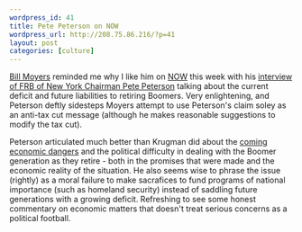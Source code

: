 ```yaml
--- 
wordpress_id: 41
title: Pete Peterson on NOW
wordpress_url: http://208.75.86.216/?p=41
layout: post
categories: [culture]
---
```

<a href="http://www.pbs.org/now/series/billmoyers.html">Bill Moyers</a> reminded me why I like him on <a href="http://www.pbs.org/now/index.html">NOW</a> this week with his <a href="http://www.pbs.org/now/transcript/transcript_peterson.html">interview of FRB of New York Chairman Pete Peterson</a> talking about the current deficit and future liabilities to retiring Boomers. Very enlightening, and Peterson deftly sidesteps Moyers attempt to use Peterson's claim soley as an anti-tax cut message (although he makes reasonable suggestions to modify the tax cut).

Peterson articulated much better than Krugman did about the <a href="http://boingboing.net/2003_10_01_archive.html#106502328153754563">coming economic dangers</a> and the political difficulty in dealing with the Boomer generation as they retire - both in the promises that were made and the economic reality of the situation. He also seems wise to phrase the issue (rightly) as a moral failure to make sacrafices to fund programs of national importance (such as homeland security) instead of saddling future generations with a growing deficit. Refreshing to see some honest commentary on economic matters that doesn't treat serious concerns as a political football.
